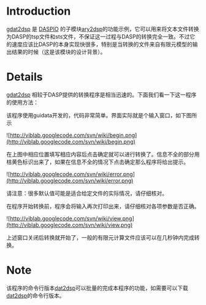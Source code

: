 # Introduction #

[gdat2dsp](gdat2dsp.md) 是 [DASPIO](DASPIO.md) 的子模块[ary2dsp](ary2dsp.md)的功能示例，它可以用来将文本文件转换为DASP的tsp文件和sts文件，不保证这一过程与DASP的转换完全一致。不过它的速度应该比DASP的本身实现快很多，特别是当转换的文件来自有限元模型的输出结果的时候（这是该模块的设计背景）。

# Details #

[gdat2dsp](gdat2dsp.md) 相较于DASP提供的转换程序是相当迅速的。下面我们看一下这一程序的使用方法：

该程序使用guidata开发的，代码非常简单。界面实际就是个输入窗口，如下图所示

![http://viblab.googlecode.com/svn/wiki/begin.png](http://viblab.googlecode.com/svn/wiki/begin.png)

在上图中相应位置填写相应内容后点击确定就可以进行转换了。信息不全的部分用桔黄色标识出来了，如果在信息不全的情况下点击确定那么程序将给出提示。

![http://viblab.googlecode.com/svn/wiki/error.png](http://viblab.googlecode.com/svn/wiki/error.png)

请注意：很多默认值可能是适合给定文件的实际情况，请仔细核对。

在程序开始转换前，程序会将输入再次打印出来，请仔细核对各项参数是否正确。

![http://viblab.googlecode.com/svn/wiki/view.png](http://viblab.googlecode.com/svn/wiki/view.png)

上述窗口关闭后转换就开始了，一般的有限元计算文件应该可以在几秒钟内完成转换。

# Note #

该程序的命令行版本[dat2dsp](dat2dsp.md)可以批量的完成本程序的功能，如需要可以下载[dat2dsp](dat2dsp.md)的命令行版本。
